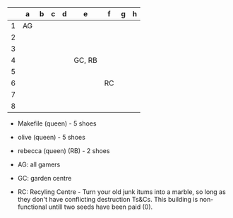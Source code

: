 | | a | b | c | d | e | f | g | h |
|-|---|---|---|---|---|---|---|---|
|1|AG||||||||
|2|||||||||
|3|||||||||
|4|||||GC, RB||||
|5|||||||||
|6||||||RC|||
|7|||||||||
|8|||||||||

- Makefile (queen) - 5 shoes  
- olive (queen) - 5 shoes  
- rebecca (queen) (RB) - 2 shoes  

- AG: all gamers
- GC: garden centre
- RC: Recyling Centre - Turn your old junk itums into a marble, so long as they don't  have conflicting destruction Ts&Cs. This building is non-functional untill two seeds have been paid (0).